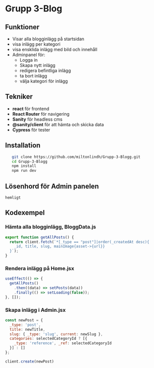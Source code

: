 # Grupp 3-Blog

## Funktioner
- Visar alla blogginlägg på startsidan
- visa inlägg per kategori
- visa ensklida inlägg med bild och innehåll
- Adminpanel för:
  - Logga in
  - Skapa nytt inlägg
  - redigera befintliga inlägg
  - ta bort inlägg
  - välja kategori för inlägg
## Tekniker
- **react** för frontend
- **React Router** för navigering
- **Sanity** för headless cms
- **@sanity/client** för att hämta och skicka data
- **Cypress** för tester

## Installation
```bash
   git clone https://github.com/miltonlindh/Grupp-3-Blogg.git
   cd Grupp-3-Blogg
   npm install
   npm run dev
```
## Lösenhord för Admin panelen
```
hemligt
```
## Kodexempel
### Hämta alla blogginlägg, BloggData.js
```js
export function getAllPosts() {
  return client.fetch(`*[_type == "post"]|order(_createdAt desc){
    _id, title, slug, mainImage{asset->{url}}
  }`);
}
```
### Rendera inlägg på Home.jsx
```js
useEffect(() => {
  getAllPosts()
    .then((data) => setPosts(data))
    .finally(() => setLoading(false));
}, []);
```
### Skapa inlägg i Admin.jsx
```js
const newPost = {
  _type: 'post',
  title: newTitle,
  slug: { _type: 'slug', current: newSlug },
  categories: selectedCategoryId ? [{
    _type: 'reference', _ref: selectedCategoryId
  }] : []
};

client.create(newPost)
```

